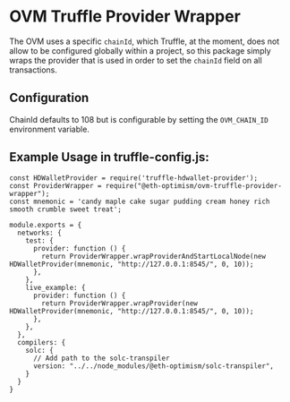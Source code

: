 # OVM Truffle Provider Wrapper
The OVM uses a specific `chainId`, which Truffle, at the moment, does not allow to be configured globally within a project, so this package simply wraps the provider that is used in order to set the `chainId` field on all transactions.

## Configuration
ChainId defaults to 108 but is configurable by setting the `OVM_CHAIN_ID` environment variable.

## Example Usage in truffle-config.js:
```$javascript
const HDWalletProvider = require('truffle-hdwallet-provider');
const ProviderWrapper = require("@eth-optimism/ovm-truffle-provider-wrapper");
const mnemonic = 'candy maple cake sugar pudding cream honey rich smooth crumble sweet treat';

module.exports = {
  networks: {
    test: {
      provider: function () {
        return ProviderWrapper.wrapProviderAndStartLocalNode(new HDWalletProvider(mnemonic, "http://127.0.0.1:8545/", 0, 10));
      },
    },
    live_example: {
      provider: function () {
        return ProviderWrapper.wrapProvider(new HDWalletProvider(mnemonic, "http://127.0.0.1:8545/", 0, 10));
      },
    },
  },
  compilers: {
    solc: {
      // Add path to the solc-transpiler
      version: "../../node_modules/@eth-optimism/solc-transpiler",
    }
  }
}
```